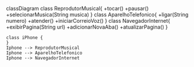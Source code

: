 classDiagram
    class ReprodutorMusical{
      +tocar()
      +pausar()
      +selecionarMusica(String musica)
    }
    class AparelhoTelefonico{
      +ligar(String numero)
      +atender()
      +iniciarCorreioVoz()
    }
    class NavegadorInternet{
      +exibirPagina(String url)
      +adicionarNovaAba()
      +atualizarPagina()
    }
    
    class iPhone {
    }
    Iphone --> ReprodutorMusical
    Iphone --> AparelhoTelefonico
    Iphone --> NavegadorInternet
    
    

